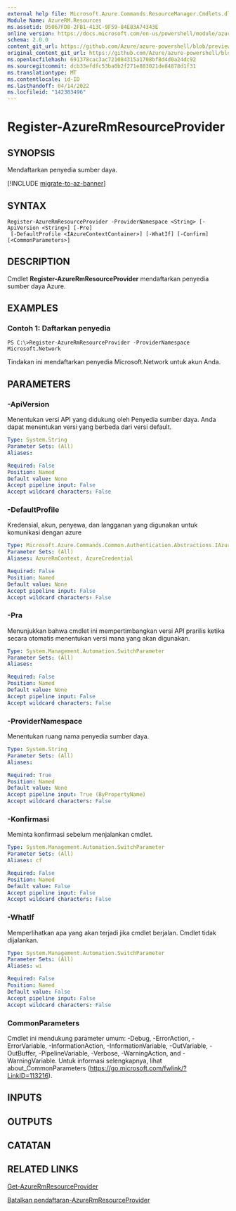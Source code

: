 ```yaml
---
external help file: Microsoft.Azure.Commands.ResourceManager.Cmdlets.dll-Help.xml
Module Name: AzureRM.Resources
ms.assetid: D5067FD8-2FB1-413C-9F59-84E83A74343E
online version: https://docs.microsoft.com/en-us/powershell/module/azurerm.resources/register-azurermresourceprovider
schema: 2.0.0
content_git_url: https://github.com/Azure/azure-powershell/blob/preview/src/ResourceManager/Resources/Commands.Resources/help/Register-AzureRmResourceProvider.md
original_content_git_url: https://github.com/Azure/azure-powershell/blob/preview/src/ResourceManager/Resources/Commands.Resources/help/Register-AzureRmResourceProvider.md
ms.openlocfilehash: 691378cac3ac721084315a1708bf8d4d0a24dc92
ms.sourcegitcommit: dcb33efdfc53ba0b2f271e883021de84878d1f31
ms.translationtype: MT
ms.contentlocale: id-ID
ms.lasthandoff: 04/14/2022
ms.locfileid: "142383496"
---
```

# Register-AzureRmResourceProvider

## SYNOPSIS
Mendaftarkan penyedia sumber daya.

[!INCLUDE [migrate-to-az-banner](../../includes/migrate-to-az-banner.md)]

## SYNTAX

```
Register-AzureRmResourceProvider -ProviderNamespace <String> [-ApiVersion <String>] [-Pre]
 [-DefaultProfile <IAzureContextContainer>] [-WhatIf] [-Confirm] [<CommonParameters>]
```

## DESCRIPTION
Cmdlet **Register-AzureRmResourceProvider** mendaftarkan penyedia sumber daya Azure.

## EXAMPLES

### Contoh 1: Daftarkan penyedia
```
PS C:\>Register-AzureRmResourceProvider -ProviderNamespace Microsoft.Network
```

Tindakan ini mendaftarkan penyedia Microsoft.Network untuk akun Anda.

## PARAMETERS

### -ApiVersion
Menentukan versi API yang didukung oleh Penyedia sumber daya.
Anda dapat menentukan versi yang berbeda dari versi default.

```yaml
Type: System.String
Parameter Sets: (All)
Aliases:

Required: False
Position: Named
Default value: None
Accept pipeline input: False
Accept wildcard characters: False
```

### -DefaultProfile
Kredensial, akun, penyewa, dan langganan yang digunakan untuk komunikasi dengan azure

```yaml
Type: Microsoft.Azure.Commands.Common.Authentication.Abstractions.IAzureContextContainer
Parameter Sets: (All)
Aliases: AzureRmContext, AzureCredential

Required: False
Position: Named
Default value: None
Accept pipeline input: False
Accept wildcard characters: False
```

### -Pra
Menunjukkan bahwa cmdlet ini mempertimbangkan versi API prarilis ketika secara otomatis menentukan versi mana yang akan digunakan.

```yaml
Type: System.Management.Automation.SwitchParameter
Parameter Sets: (All)
Aliases:

Required: False
Position: Named
Default value: None
Accept pipeline input: False
Accept wildcard characters: False
```

### -ProviderNamespace
Menentukan ruang nama penyedia sumber daya.

```yaml
Type: System.String
Parameter Sets: (All)
Aliases:

Required: True
Position: Named
Default value: None
Accept pipeline input: True (ByPropertyName)
Accept wildcard characters: False
```

### -Konfirmasi
Meminta konfirmasi sebelum menjalankan cmdlet.

```yaml
Type: System.Management.Automation.SwitchParameter
Parameter Sets: (All)
Aliases: cf

Required: False
Position: Named
Default value: False
Accept pipeline input: False
Accept wildcard characters: False
```

### -WhatIf
Memperlihatkan apa yang akan terjadi jika cmdlet berjalan.
Cmdlet tidak dijalankan.

```yaml
Type: System.Management.Automation.SwitchParameter
Parameter Sets: (All)
Aliases: wi

Required: False
Position: Named
Default value: False
Accept pipeline input: False
Accept wildcard characters: False
```

### CommonParameters
Cmdlet ini mendukung parameter umum: -Debug, -ErrorAction, -ErrorVariable, -InformationAction, -InformationVariable, -OutVariable, -OutBuffer, -PipelineVariable, -Verbose, -WarningAction, and -WarningVariable. Untuk informasi selengkapnya, lihat about_CommonParameters (https://go.microsoft.com/fwlink/?LinkID=113216).

## INPUTS

## OUTPUTS

## CATATAN

## RELATED LINKS

[Get-AzureRmResourceProvider](./Get-AzureRmResourceProvider.md)

[Batalkan pendaftaran-AzureRmResourceProvider](./Unregister-AzureRmResourceProvider.md)


